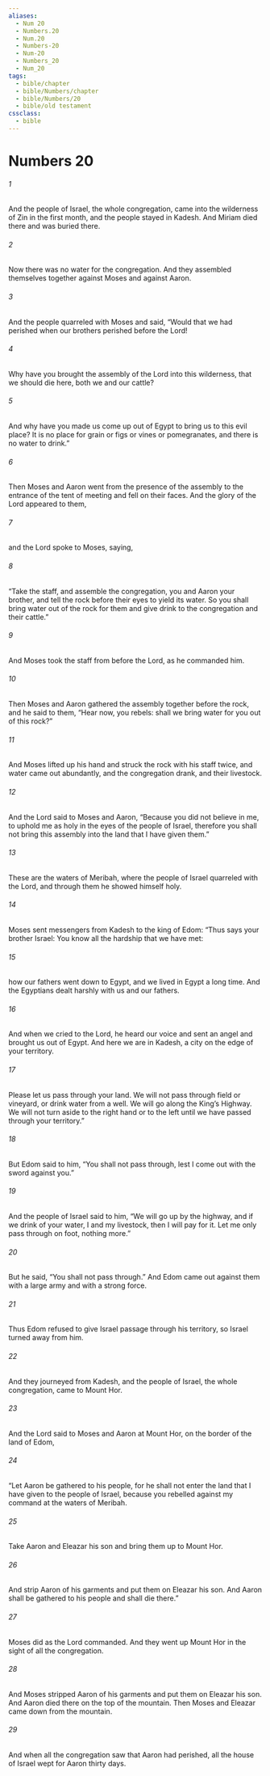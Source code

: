 ```yaml
---
aliases:
  - Num 20
  - Numbers.20
  - Num.20
  - Numbers-20
  - Num-20
  - Numbers_20
  - Num_20
tags:
  - bible/chapter
  - bible/Numbers/chapter
  - bible/Numbers/20
  - bible/old testament
cssclass:
  - bible
---
```


# Numbers 20

###### 1
And the people of Israel, the whole congregation, came into the wilderness of Zin in the first month, and the people stayed in Kadesh. And Miriam died there and was buried there.
###### 2
Now there was no water for the congregation. And they assembled themselves together against Moses and against Aaron.
###### 3
And the people quarreled with Moses and said, “Would that we had perished when our brothers perished before the Lord!
###### 4
Why have you brought the assembly of the Lord into this wilderness, that we should die here, both we and our cattle?
###### 5
And why have you made us come up out of Egypt to bring us to this evil place? It is no place for grain or figs or vines or pomegranates, and there is no water to drink.”
###### 6
Then Moses and Aaron went from the presence of the assembly to the entrance of the tent of meeting and fell on their faces. And the glory of the Lord appeared to them,
###### 7
and the Lord spoke to Moses, saying,
###### 8
“Take the staff, and assemble the congregation, you and Aaron your brother, and tell the rock before their eyes to yield its water. So you shall bring water out of the rock for them and give drink to the congregation and their cattle.”
###### 9
And Moses took the staff from before the Lord, as he commanded him.
###### 10
Then Moses and Aaron gathered the assembly together before the rock, and he said to them, “Hear now, you rebels: shall we bring water for you out of this rock?”
###### 11
And Moses lifted up his hand and struck the rock with his staff twice, and water came out abundantly, and the congregation drank, and their livestock.
###### 12
And the Lord said to Moses and Aaron, “Because you did not believe in me, to uphold me as holy in the eyes of the people of Israel, therefore you shall not bring this assembly into the land that I have given them.”
###### 13
These are the waters of Meribah, where the people of Israel quarreled with the Lord, and through them he showed himself holy.
###### 14
Moses sent messengers from Kadesh to the king of Edom: “Thus says your brother Israel: You know all the hardship that we have met:
###### 15
how our fathers went down to Egypt, and we lived in Egypt a long time. And the Egyptians dealt harshly with us and our fathers.
###### 16
And when we cried to the Lord, he heard our voice and sent an angel and brought us out of Egypt. And here we are in Kadesh, a city on the edge of your territory.
###### 17
Please let us pass through your land. We will not pass through field or vineyard, or drink water from a well. We will go along the King’s Highway. We will not turn aside to the right hand or to the left until we have passed through your territory.”
###### 18
But Edom said to him, “You shall not pass through, lest I come out with the sword against you.”
###### 19
And the people of Israel said to him, “We will go up by the highway, and if we drink of your water, I and my livestock, then I will pay for it. Let me only pass through on foot, nothing more.”
###### 20
But he said, “You shall not pass through.” And Edom came out against them with a large army and with a strong force.
###### 21
Thus Edom refused to give Israel passage through his territory, so Israel turned away from him.
###### 22
And they journeyed from Kadesh, and the people of Israel, the whole congregation, came to Mount Hor.
###### 23
And the Lord said to Moses and Aaron at Mount Hor, on the border of the land of Edom,
###### 24
“Let Aaron be gathered to his people, for he shall not enter the land that I have given to the people of Israel, because you rebelled against my command at the waters of Meribah.
###### 25
Take Aaron and Eleazar his son and bring them up to Mount Hor.
###### 26
And strip Aaron of his garments and put them on Eleazar his son. And Aaron shall be gathered to his people and shall die there.”
###### 27
Moses did as the Lord commanded. And they went up Mount Hor in the sight of all the congregation.
###### 28
And Moses stripped Aaron of his garments and put them on Eleazar his son. And Aaron died there on the top of the mountain. Then Moses and Eleazar came down from the mountain.
###### 29
And when all the congregation saw that Aaron had perished, all the house of Israel wept for Aaron thirty days.


